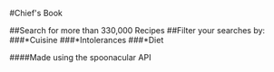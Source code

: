 #Chief's Book

##Search for more than 330,000 Recipes
##Filter your searches by:
###*Cuisine
###*Intolerances
###*Diet

####Made using the spoonacular API
